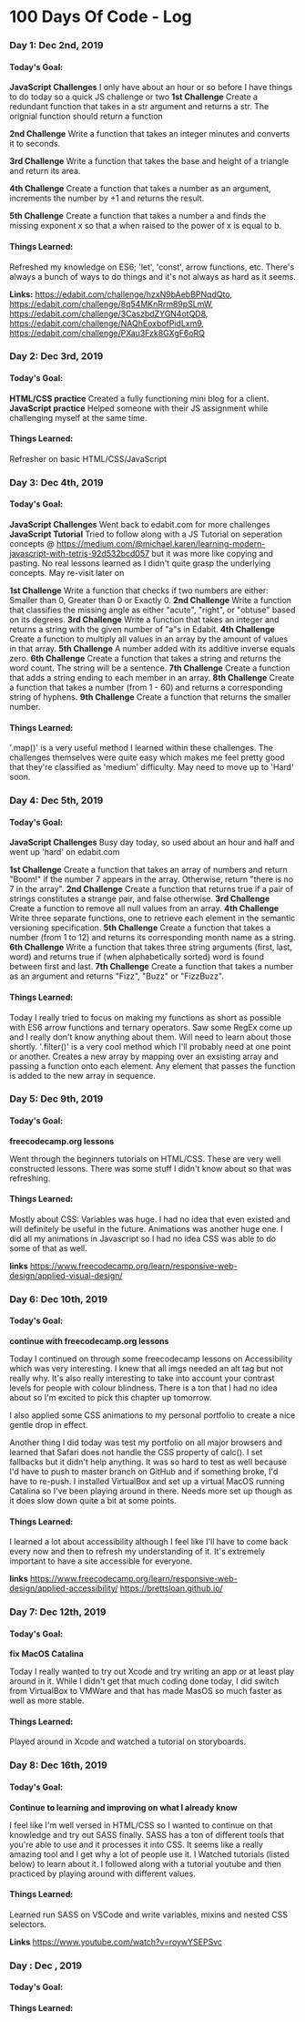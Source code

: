 # 100 Days Of Code - Log

### Day 1: Dec 2nd, 2019 ###
#### Today's Goal: ####
**JavaScript Challenges** I only have about an hour or so before I have things to do today so a quick JS challenge or two
**1st Challenge** Create a redundant function that takes in a str argument and returns a str. The orignial function should return a function

**2nd Challenge** Write a function that takes an integer minutes and converts it to seconds.

**3rd Challenge** Write a function that takes the base and height of a triangle and return its area.

**4th Challenge** Create a function that takes a number as an argument, increments the number by +1 and returns the result.

**5th Challenge** Create a function that takes a number a and finds the missing exponent x so that a when raised to the power of x is equal to b.

#### Things Learned: ####
Refreshed my knowledge on ES6; 'let', 'const', arrow functions, etc.
There's always a bunch of ways to do things and it's not always as hard as it seems.

**Links:** https://edabit.com/challenge/hzxN9bAebBPNqdQto, 
		   https://edabit.com/challenge/8q54MKnRrm89pSLmW, 
		   https://edabit.com/challenge/3CaszbdZYGN4otQD8, 
		   https://edabit.com/challenge/NAQhEoxbofPidLxm9,
		   https://edabit.com/challenge/PXau3Fzk8GXgF6oRQ


### Day 2: Dec 3rd, 2019 ###
#### Today's Goal: ####
**HTML/CSS practice** Created a fully functioning mini blog for a client. 
**JavaScript practice** Helped someone with their JS assignment while challenging myself at the same time.

#### Things Learned: ####
Refresher on basic HTML/CSS/JavaScript


### Day 3: Dec 4th, 2019 ###
#### Today's Goal: ####
**JavaScript Challenges** Went back to edabit.com for more challenges 
**JavaScript Tutorial** Tried to follow along with a JS Tutorial on seperation concepts @ https://medium.com/@michael.karen/learning-modern-javascript-with-tetris-92d532bcd057 but it was more like copying and pasting. No real lessons learned as I didn't quite grasp the underlying concepts. May re-visit later on 

**1st Challenge** Write a function that checks if two numbers are either: Smaller than 0, Greater than 0 or Exactly 0.
**2nd Challenge** Write a function that classifies the missing angle as either "acute", "right", or "obtuse" based on its degrees.
**3rd Challenge** Write a function that takes an integer and returns a string with the given number of "a"s in Edabit.
**4th Challenge** Create a function to multiply all values in an array by the amount of values in that array.
**5th Challenge** A number added with its additive inverse equals zero.
**6th Challenge** Create a function that takes a string and returns the word count. The string will be a sentence.
**7th Challenge** Create a function that adds a string ending to each member in an array.
**8th Challenge** Create a function that takes a number (from 1 - 60) and returns a corresponding string of hyphens.
**9th Challenge** Create a function that returns the smaller number.

#### Things Learned: ####
'.map()' is a very useful method I learned within these challenges. 
The challenges themselves were quite easy which  makes me feel pretty good that they're classified as 'medium' difficulty.
May need to move up to 'Hard' soon.


### Day 4: Dec 5th, 2019 ###
#### Today's Goal: ####
**JavaScript Challenges** Busy day today, so used about an hour and half and went up 'hard' on edabit.com

**1st Challenge** Create a function that takes an array of numbers and return "Boom!" if the number 7 appears in the array. Otherwise, return "there is no 7 in the array".
**2nd Challenge** Create a function that returns true if a pair of strings constitutes a strange pair, and false otherwise.
**3rd Challenge** Create a function to remove all null values from an array.
**4th Challenge** Write three separate functions, one to retrieve each element in the semantic versioning specification.
**5th Challenge** Create a function that takes a number (from 1 to 12) and returns its corresponding month name as a string.
**6th Challenge** Write a function that takes three string arguments (first, last, word) and returns true if (when alphabetically sorted) word is found between first and last.
**7th Challenge** Create a function that takes a number as an argument and returns "Fizz", "Buzz" or "FizzBuzz".

#### Things Learned: ####
Today I really tried to focus on making my functions as short as possible with ES6 arrow functions and ternary operators.
Saw some RegEx come up and I really don't know anything about them. Will need to learn about those shortly.
'.filter()' is a very cool method which I'll probably need at one point or another. 
Creates a new array by mapping over an exsisting array and passing a function onto each element. Any element that passes the function is added to the new array in sequence. 


### Day 5: Dec 9th, 2019 ###
#### Today's Goal: ####
**freecodecamp.org lessons** 

Went through the beginners tutorials on HTML/CSS.
These are very well constructed lessons. There was some stuff I didn't know about so that was refreshing.

#### Things Learned: ####
Mostly about CSS: 
	Variables was huge. I had no idea that even existed and will definitely be useful in the future.
	Animations was another huge one. I did all my animations in Javascript so I had no idea CSS was able to do some of that as well.

**links** https://www.freecodecamp.org/learn/responsive-web-design/applied-visual-design/


### Day 6: Dec 10th, 2019 ###
#### Today's Goal: ####
**continue with freecodecamp.org lessons**

Today I continued on through some freecodecamp lessons on Accessibility which was very interesting.
I knew that all imgs needed an alt tag but not really why. It's also really interesting to take into account your contrast levels for people with colour blindness.
There is a ton that I had no idea about so I'm excited to pick this chapter up tomorrow.

I also applied some CSS animations to my personal portfolio to create a nice gentle drop in effect.

Another thing I did today was test my portfolio on all major browsers and learned that Safari does not handle the CSS property of calc(). 
I set fallbacks but it didn't help anything. It was so hard to test as well because I'd have to push to master branch on GitHub and if something broke, I'd have to re-push.
I installed VirtualBox and set up a virtual MacOS running Catalina so I've been playing around in there. Needs more set up though as it does slow down quite a bit at some points.

#### Things Learned: ####
I learned a lot about accessibility although I feel like I'll have to come back every now and then to refresh my understanding of it.
It's extremely important to have a site accessible for everyone.

**links** https://www.freecodecamp.org/learn/responsive-web-design/applied-accessibility/
		  https://brettsloan.github.io/

### Day 7: Dec 12th, 2019 ###
#### Today's Goal: ####
**fix MacOS Catalina**

Today I really wanted to try out Xcode and try writing an app or at least play around in it.
While I didn't get that much coding done today, I did switch from VirtualBox to VMWare and that has made MasOS 
so much faster as well as more stable.

#### Things Learned: ####
Played around in Xcode and watched a tutorial on storyboards.

### Day 8: Dec 16th, 2019 ###
#### Today's Goal: ####
**Continue to learning and improving on what I already know**

I feel like I'm well versed in HTML/CSS so I wanted to continue on that knowledge and try out SASS finally.
SASS has a ton of different tools that you're able to use and it processes it into CSS.
It seems like a really amazing tool and I get why a lot of people use it.
I Watched tutorials (listed below) to learn about it. 
I followed along with a tutorial youtube and then practiced by playing around with different values.

#### Things Learned: ####
Learned run SASS on VSCode and write variables, mixins and nested CSS selectors.

**Links** https://www.youtube.com/watch?v=roywYSEPSvc
 



### Day  : Dec    , 2019 ###
#### Today's Goal: ####

#### Things Learned: ####
